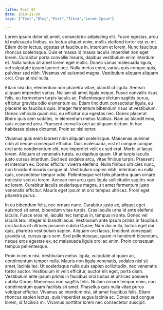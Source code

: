 ```yaml
---
title: Post 04
date: 2018-11-09
tags: ["Text","Blog","Post","Tikva","Lorem Ipsum"]

---
```

Lorem ipsum dolor sit amet, consectetur adipiscing elit. Fusce egestas, arcu id malesuada finibus, ex lectus aliquet enim, mollis eleifend tortor est eu mi. Etiam dolor lectus, egestas et faucibus in, interdum et lorem. Nunc faucibus rhoncus scelerisque. Duis et massa id massa iaculis imperdiet non eget lorem. Curabitur porta convallis mauris, dapibus vestibulum enim interdum et. Nulla luctus sit amet lorem eget mollis. Donec varius malesuada ligula, vel vulputate ipsum laoreet nec. Nulla metus enim, varius quis congue quis, pulvinar sed nibh. Vivamus vel euismod magna. Vestibulum aliquam aliquam orci. Cras at nisi nulla.

Etiam nisi dui, elementum non pharetra vitae, blandit ut ligula. Aenean aliquam imperdiet varius. Nullam sit amet ligula neque. Fusce convallis risus felis, eu fermentum turpis iaculis ac. Pellentesque dictum sagittis purus, efficitur gravida odio elementum eu. Etiam tincidunt consectetur ligula, eu placerat ex faucibus quis. Integer fermentum bibendum risus ut vestibulum. Donec vehicula quam nisi, eu efficitur dui egestas nec. Donec placerat libero quis sem sodales, in elementum metus facilisis. Nam ac blandit eros, quis euismod arcu. Praesent convallis orci ac aliquam dictum. In hac habitasse platea dictumst. Proin ac nisi tortor.

Vivamus quis enim laoreet nibh aliquam scelerisque. Maecenas pulvinar nibh at neque consequat efficitur. Duis malesuada, nisl et congue congue, orci ante condimentum elit, nec imperdiet velit ex sed erat. Morbi ut lacus lorem. Aliquam et venenatis turpis, eu dapibus quam. Ut at turpis iaculis justo cursus interdum. Sed sed sodales arcu, vitae finibus turpis. Praesent et interdum ex. Donec efficitur viverra eleifend. Nulla finibus ultricies nunc, non tincidunt mauris congue at. Vestibulum sapien nibh, interdum eu nulla quis, consectetur tempor odio. Pellentesque vel felis pharetra quam ornare molestie sed eu lorem. Aenean non arcu quis ligula sollicitudin sagittis non ac lorem. Curabitur iaculis scelerisque magna, sit amet fermentum justo venenatis efficitur. Mauris eget ipsum et orci tempus ultrices. Proin eget pharetra purus.

In eu bibendum felis, nec ornare nunc. Curabitur justo ex, aliquet eget euismod sit amet, bibendum vitae turpis. Cras iaculis urna id ante eleifend iaculis. Fusce eros mi, iaculis nec tempus in, tempus in ante. Donec vel iaculis leo. Integer id blandit lacus. Vestibulum ante ipsum primis in faucibus orci luctus et ultrices posuere cubilia Curae; Nam dui nulla, luctus eget dui quis, pharetra vestibulum sapien. Aliquam orci lacus, tincidunt consequat gravida ut, cursus quis sem. Sed pellentesque, quam in hendrerit bibendum, neque eros egestas ex, ac malesuada ligula orci ac enim. Proin consequat tempus pellentesque.

Proin in enim nisi. Vestibulum metus ligula, vulputate at quam ac, condimentum tempor nulla. Mauris non ligula venenatis, sodales nisl sit amet, lacinia leo. Ut scelerisque nulla quis sapien sollicitudin, nec venenatis tortor auctor. Vestibulum in velit efficitur, auctor elit eget, porta diam. Vestibulum ante ipsum primis in faucibus orci luctus et ultrices posuere cubilia Curae; Maecenas non sagittis felis. Nullam ornare tempor enim, non condimentum quam facilisis sit amet. Phasellus quis nulla vitae purus volutpat efficitur. Vivamus ac interdum nisi, sit amet faucibus felis. Etiam rhoncus sapien lectus, quis imperdiet augue lacinia ac. Donec sed congue lorem, id facilisis mi. Vivamus porttitor lorem nec consectetur suscipit.